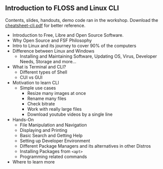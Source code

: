##  Introduction to FLOSS and Linux CLI
Contents, slides, handouts, demo code ran in the workshop.
Download the [cheatsheet-cli.pdf](https://github.com/debug-ruas/Development-Track/tree/master/Linux-CLI/cheatsheet-cli.pdf) for better reference.
* Introduction to Free, Libre and Open Source Software.
* Why Open Source and FSF Philosophy
* Intro to Linux and its journey to cover 90% of the computers
* Difference between  Linux and Windows
	* Installing and Maintaining Software, Updating OS, Virus, Developer Needs, Storage and more...
* What is Terminal and CLI?
  * Different types of Shell
  * CUI vs GUI 
* Motivation to learn CLI
  * Simple use cases
    * Resize many images at once 
    * Rename many files
    * Check bitrate
    * Work with really large files
    * Download youtube videos by a single line
* Hands-On
  * File Manipulation and Navigation
  * Displaying and Printing
  * Basic Search and Getting Help
  * Setting up Developer Environment
  * Different Package Managers and its alternatives in other Distros
  * Installing Packages from `<apt>`
  * Programming related commands
* Where to learn more
